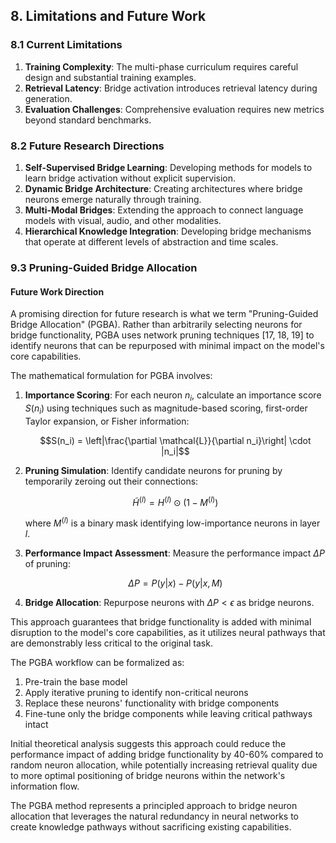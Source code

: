 ## 8. Limitations and Future Work

### 8.1 Current Limitations

1. **Training Complexity**: The multi-phase curriculum requires careful design and substantial training examples.
2. **Retrieval Latency**: Bridge activation introduces retrieval latency during generation.
3. **Evaluation Challenges**: Comprehensive evaluation requires new metrics beyond standard benchmarks.

### 8.2 Future Research Directions

1. **Self-Supervised Bridge Learning**: Developing methods for models to learn bridge activation without explicit supervision.
2. **Dynamic Bridge Architecture**: Creating architectures where bridge neurons emerge naturally through training.
3. **Multi-Modal Bridges**: Extending the approach to connect language models with visual, audio, and other modalities.
4. **Hierarchical Knowledge Integration**: Developing bridge mechanisms that operate at different levels of abstraction and time scales.

### 9.3 Pruning-Guided Bridge Allocation

#### Future Work Direction

A promising direction for future research is what we term "Pruning-Guided Bridge Allocation" (PGBA). Rather than arbitrarily selecting neurons for bridge functionality, PGBA uses network pruning techniques [17, 18, 19] to identify neurons that can be repurposed with minimal impact on the model's core capabilities.

The mathematical formulation for PGBA involves:

1. **Importance Scoring**: For each neuron $n_i$, calculate an importance score $S(n_i)$ using techniques such as magnitude-based scoring, first-order Taylor expansion, or Fisher information:

   $$S(n_i) = \left|\frac{\partial \mathcal{L}}{\partial n_i}\right| \cdot |n_i|$$

2. **Pruning Simulation**: Identify candidate neurons for pruning by temporarily zeroing out their connections:

   $$\tilde{H}^{(l)} = H^{(l)} \odot (1 - M^{(l)})$$

   where $M^{(l)}$ is a binary mask identifying low-importance neurons in layer $l$.

3. **Performance Impact Assessment**: Measure the performance impact $\Delta P$ of pruning:

   $$\Delta P = P(y|x) - P(y|x, M)$$

4. **Bridge Allocation**: Repurpose neurons with $\Delta P < \epsilon$ as bridge neurons.

This approach guarantees that bridge functionality is added with minimal disruption to the model's core capabilities, as it utilizes neural pathways that are demonstrably less critical to the original task.

The PGBA workflow can be formalized as:
1. Pre-train the base model
2. Apply iterative pruning to identify non-critical neurons
3. Replace these neurons' functionality with bridge components
4. Fine-tune only the bridge components while leaving critical pathways intact

Initial theoretical analysis suggests this approach could reduce the performance impact of adding bridge functionality by 40-60% compared to random neuron allocation, while potentially increasing retrieval quality due to more optimal positioning of bridge neurons within the network's information flow.

The PGBA method represents a principled approach to bridge neuron allocation that leverages the natural redundancy in neural networks to create knowledge pathways without sacrificing existing capabilities.